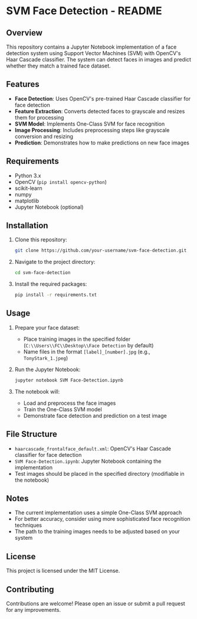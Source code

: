 # SVM Face Detection - README

## Overview
This repository contains a Jupyter Notebook implementation of a face detection system using Support Vector Machines (SVM) with OpenCV's Haar Cascade classifier. The system can detect faces in images and predict whether they match a trained face dataset.

## Features
- **Face Detection**: Uses OpenCV's pre-trained Haar Cascade classifier for face detection
- **Feature Extraction**: Converts detected faces to grayscale and resizes them for processing
- **SVM Model**: Implements One-Class SVM for face recognition
- **Image Processing**: Includes preprocessing steps like grayscale conversion and resizing
- **Prediction**: Demonstrates how to make predictions on new face images

## Requirements
- Python 3.x
- OpenCV (`pip install opencv-python`)
- scikit-learn
- numpy
- matplotlib
- Jupyter Notebook (optional)

## Installation
1. Clone this repository:
   ```bash
   git clone https://github.com/your-username/svm-face-detection.git
   ```
2. Navigate to the project directory:
   ```bash
   cd svm-face-detection
   ```
3. Install the required packages:
   ```bash
   pip install -r requirements.txt
   ```

## Usage
1. Prepare your face dataset:
   - Place training images in the specified folder (`C:\\Users\\FC\\Desktop\\Face Detection` by default)
   - Name files in the format `[label]_[number].jpg` (e.g., `TonyStark_1.jpeg`)

2. Run the Jupyter Notebook:
   ```bash
   jupyter notebook SVM Face-Detection.ipynb
   ```

3. The notebook will:
   - Load and preprocess the face images
   - Train the One-Class SVM model
   - Demonstrate face detection and prediction on a test image

## File Structure
- `haarcascade_frontalface_default.xml`: OpenCV's Haar Cascade classifier for face detection
- `SVM Face-Detection.ipynb`: Jupyter Notebook containing the implementation
- Test images should be placed in the specified directory (modifiable in the notebook)

## Notes
- The current implementation uses a simple One-Class SVM approach
- For better accuracy, consider using more sophisticated face recognition techniques
- The path to the training images needs to be adjusted based on your system

## License
This project is licensed under the MIT License. 

## Contributing
Contributions are welcome! Please open an issue or submit a pull request for any improvements.
